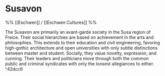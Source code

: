 # Susavon
%% [[Eschwen]] / [[Eschwen Cultures]] %%

The Susavon are primarily an avant-garde society in the Susa region of Freice. Their social hierarchies are based on achievement in the arts and philosophies. This extends to their education and civil engineering, favoring high-gothic architecture and open universities with only subtle distinctions between master and student. Socially, they value novelty, expression, and cunning. Their leaders and politicians move through both the common public and criminal syndicates with only the loosest allegiances to either. ^42dcc6